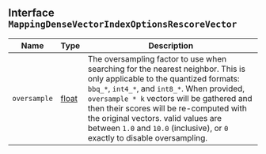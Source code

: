 ## Interface `MappingDenseVectorIndexOptionsRescoreVector`

| Name | Type | Description |
| - | - | - |
| `oversample` | [float](./float.md) | The oversampling factor to use when searching for the nearest neighbor. This is only applicable to the quantized formats: `bbq_*`, `int4_*`, and `int8_*`. When provided, `oversample * k` vectors will be gathered and then their scores will be re-computed with the original vectors. valid values are between `1.0` and `10.0` (inclusive), or `0` exactly to disable oversampling. |
